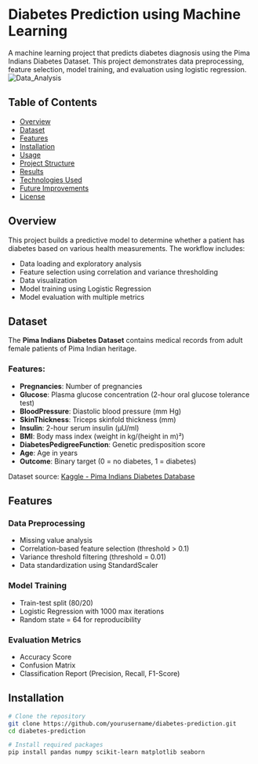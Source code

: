 # Diabetes Prediction using Machine Learning

A machine learning project that predicts diabetes diagnosis using the Pima Indians Diabetes Dataset. This project demonstrates data preprocessing, feature selection, model training, and evaluation using logistic regression.
![Data_Analysis]()

## Table of Contents
- [Overview](#overview)
- [Dataset](#dataset)
- [Features](#features)
- [Installation](#installation)
- [Usage](#usage)
- [Project Structure](#project-structure)
- [Results](#results)
- [Technologies Used](#technologies-used)
- [Future Improvements](#future-improvements)
- [License](#license)

## Overview

This project builds a predictive model to determine whether a patient has diabetes based on various health measurements. The workflow includes:
- Data loading and exploratory analysis
- Feature selection using correlation and variance thresholding
- Data visualization
- Model training using Logistic Regression
- Model evaluation with multiple metrics

## Dataset

The **Pima Indians Diabetes Dataset** contains medical records from adult female patients of Pima Indian heritage. 

### Features:
- **Pregnancies**: Number of pregnancies
- **Glucose**: Plasma glucose concentration (2-hour oral glucose tolerance test)
- **BloodPressure**: Diastolic blood pressure (mm Hg)
- **SkinThickness**: Triceps skinfold thickness (mm)
- **Insulin**: 2-hour serum insulin (μU/ml)
- **BMI**: Body mass index (weight in kg/(height in m)²)
- **DiabetesPedigreeFunction**: Genetic predisposition score
- **Age**: Age in years
- **Outcome**: Binary target (0 = no diabetes, 1 = diabetes)

Dataset source: [Kaggle - Pima Indians Diabetes Database](https://www.kaggle.com/datasets/uciml/pima-indians-diabetes-database)

## Features

### Data Preprocessing
- Missing value analysis
- Correlation-based feature selection (threshold > 0.1)
- Variance threshold filtering (threshold = 0.01)
- Data standardization using StandardScaler

### Model Training
- Train-test split (80/20)
- Logistic Regression with 1000 max iterations
- Random state = 64 for reproducibility

### Evaluation Metrics
- Accuracy Score
- Confusion Matrix
- Classification Report (Precision, Recall, F1-Score)

## Installation
```bash
# Clone the repository
git clone https://github.com/yourusername/diabetes-prediction.git
cd diabetes-prediction

# Install required packages
pip install pandas numpy scikit-learn matplotlib seaborn
